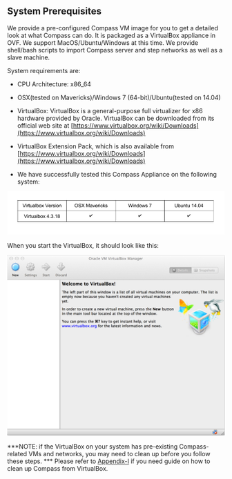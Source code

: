 <h2 id="started">System Prerequisites</h2>

We provide a pre-configured Compass VM image for you to get a detailed look at what Compass can do. It is packaged as a VirtualBox appliance in OVF. We support MacOS/Ubuntu/Windows at this time. We provide shell/bash scripts to import Compass server and step networks as well as a slave machine.

System requirements are:

   * CPU Architecture: x86_64

   * OSX(tested on Mavericks)/Windows 7 (64-bit)/Ubuntu(tested on 14.04)

   * VirtualBox: VirtualBox is a general-purpose full virtualizer for x86 hardware provided by Oracle. VirtualBox can be downloaded from its official web site at [https://www.virtualbox.org/wiki/Downloads](https://www.virtualbox.org/wiki/Downloads)

   * VirtualBox Extension Pack, which is also available from [https://www.virtualbox.org/wiki/Downloads](https://www.virtualbox.org/wiki/Downloads)

   * We have successfully tested this Compass Appliance on the following system:

   ![virtualbox table](/img/appliance/virtualbox_table.png)


When you start the VirtualBox, it should look like this:

  ![Click runme script](/img/appliance/0_vbox-nothing.png)

***NOTE: if the VirtualBox on your system has pre-existing Compass-related VMs and networks, you may need to clean up before you follow these steps. *** Please refer to <a href="#appendix1">Appendix-I</a> if you need guide on how to clean up Compass from VirtualBox.
